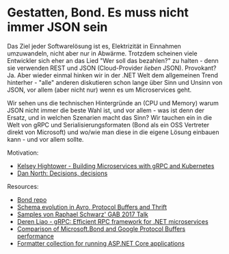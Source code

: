 # Gestatten, Bond. Es muss nicht immer JSON sein

Das Ziel jeder Softwarelösung ist es, Elektrizität in Einnahmen umzuwandeln, nicht aber nur in Abwärme. Trotzdem scheinen viele Entwickler sich eher an das Lied "Wer soll das bezahlen?" zu halten - denn sie verwenden REST und JSON (Cloud-Provider *lieben* JSON). Provokant? Ja. Aber wieder einmal hinken wir in der .NET Welt dem allgemeinen Trend hinterher - "alle" anderen diskutieren schon lange über Sinn und Unsinn von JSON, vor allem (aber nicht nur) wenn es um Microservices geht.

Wir sehen uns die technischen Hintergründe an (CPU und Memory) warum JSON nicht immer die beste Wahl ist, und vor allem - was ist denn der Ersatz, und in welchen Szenarien macht das Sinn? Wir tauchen ein in die Welt von gRPC und Serialisierungsformaten (Bond als ein OSS Vertreter direkt von Microsoft) und wo/wie man diese in die eigene Lösung einbauen kann - und vor allem sollte.

Motivation:

 * [Kelsey Hightower - Building Microservices with gRPC and Kubernetes](http://www.ustream.tv/recorded/86187859)
 * [Dan North: Decisions, decisions](http://www.ustream.tv/recorded/102892648 )

Resources:

 * [Bond repo](https://github.com/Microsoft/bond)
 * [Schema evolution in Avro, Protocol Buffers and Thrift](https://martin.kleppmann.com/2012/12/05/schema-evolution-in-avro-protocol-buffers-thrift.html)
 * [Samples von Raphael Schwarz' GAB 2017 Talk](https://github.com/schwarzr/Samples/tree/master/Azure/LargeData)
 * [Deren Liao - gRPC: Efficient RPC framework for .NET microservices](https://www.youtube.com/watch?v=kJiHH1x53MM)
 * [Comparison of Microsoft.Bond and Google Protocol Buffers performance](https://github.com/takemyoxygen/bond-performance-tests) 
 * [Formatter collection for running ASP.NET Core applications](https://github.com/jterry75/Bond-ASP.NET-Core-Formatters)
